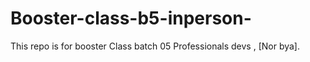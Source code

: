# Booster-class-b5-inperson-
This repo is for booster Class batch 05 Professionals devs , [Nor bya].
